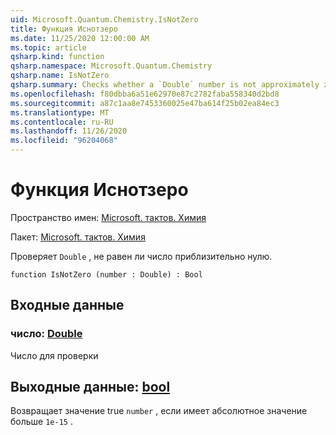 ```yaml
---
uid: Microsoft.Quantum.Chemistry.IsNotZero
title: Функция Иснотзеро
ms.date: 11/25/2020 12:00:00 AM
ms.topic: article
qsharp.kind: function
qsharp.namespace: Microsoft.Quantum.Chemistry
qsharp.name: IsNotZero
qsharp.summary: Checks whether a `Double` number is not approximately zero.
ms.openlocfilehash: f80dbba6a51e62970e87c2782faba558340d2bd8
ms.sourcegitcommit: a87c1aa8e7453360025e47ba614f25b02ea84ec3
ms.translationtype: MT
ms.contentlocale: ru-RU
ms.lasthandoff: 11/26/2020
ms.locfileid: "96204068"
---
```

# <a name="isnotzero-function"></a>Функция Иснотзеро

Пространство имен: [Microsoft. тактов. Химия](xref:Microsoft.Quantum.Chemistry)

Пакет: [Microsoft. тактов. Химия](https://nuget.org/packages/Microsoft.Quantum.Chemistry)


Проверяет `Double` , не равен ли число приблизительно нулю.

```qsharp
function IsNotZero (number : Double) : Bool
```


## <a name="input"></a>Входные данные

### <a name="number--double"></a>число: [Double](xref:microsoft.quantum.lang-ref.double)

Число для проверки



## <a name="output--bool"></a>Выходные данные: [bool](xref:microsoft.quantum.lang-ref.bool)

Возвращает значение true `number` , если имеет абсолютное значение больше `1e-15` .